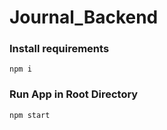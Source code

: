 # Journal_Backend

### Install requirements
```
npm i
```
### Run App in Root Directory
```
npm start
```
